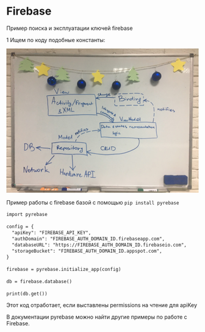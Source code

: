 # Firebase

Пример поиска и эксплуатации ключей firebase

1 Ищем по коду подобные константы:  


![](../../.gitbook/assets/izobrazhenie%20%288%29.png)

Пример работы с firebase базой с помощью `pip install pyrebase`

```text
import pyrebase

config = {
  "apiKey": "FIREBASE_API_KEY",
  "authDomain": "FIREBASE_AUTH_DOMAIN_ID.firebaseapp.com",
  "databaseURL": "https://FIREBASE_AUTH_DOMAIN_ID.firebaseio.com",
  "storageBucket": "FIREBASE_AUTH_DOMAIN_ID.appspot.com",
}

firebase = pyrebase.initialize_app(config)

db = firebase.database()

print(db.get())

```

Этот код отработает, если выставлены permissions на чтение для apiKey

В документации pyrebase можно найти другие примеры по работе с Firebase.

